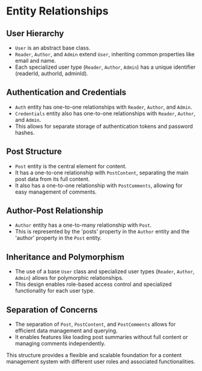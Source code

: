 # Entity Relationships

## User Hierarchy
- `User` is an abstract base class.
- `Reader`, `Author`, and `Admin` extend `User`, inheriting common properties like email and name.
- Each specialized user type (`Reader`, `Author`, `Admin`) has a unique identifier (readerId, authorId, adminId).

## Authentication and Credentials
- `Auth` entity has one-to-one relationships with `Reader`, `Author`, and `Admin`.
- `Credentials` entity also has one-to-one relationships with `Reader`, `Author`, and `Admin`.
- This allows for separate storage of authentication tokens and password hashes.

## Post Structure
- `Post` entity is the central element for content.
- It has a one-to-one relationship with `PostContent`, separating the main post data from its full content.
- It also has a one-to-one relationship with `PostComments`, allowing for easy management of comments.

## Author-Post Relationship
- `Author` entity has a one-to-many relationship with `Post`.
- This is represented by the 'posts' property in the `Author` entity and the 'author' property in the `Post` entity.

## Inheritance and Polymorphism
- The use of a base `User` class and specialized user types (`Reader`, `Author`, `Admin`) allows for polymorphic relationships.
- This design enables role-based access control and specialized functionality for each user type.

## Separation of Concerns
- The separation of `Post`, `PostContent`, and `PostComments` allows for efficient data management and querying.
- It enables features like loading post summaries without full content or managing comments independently.

This structure provides a flexible and scalable foundation for a content management system with different user roles and associated functionalities.